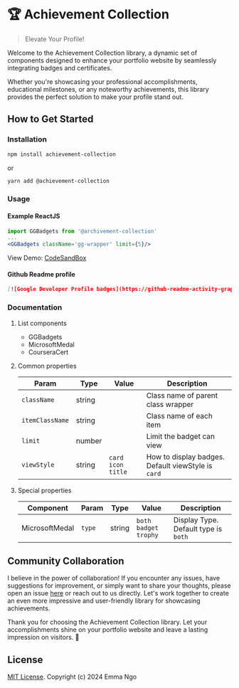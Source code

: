 # 🏆 Achievement Collection

> Elevate Your Profile!

Welcome to the Achievement Collection library, a dynamic set of components designed to enhance your portfolio website by seamlessly integrating badges and certificates.

Whether you're showcasing your professional accomplishments, educational milestones, or any noteworthy achievements, this library provides the perfect solution to make your profile stand out.

## How to Get Started

### Installation

```bash
npm install achievement-collection
```

or

```bash
yarn add @achievement-collection
```

### Usage

#### Example ReactJS

```jsx
import GGBadgets from '@archivement-collection'
...
<GGBadgets className='gg-wrapper' limit={5}/>
```

View Demo: [CodeSandBox](https://codesandbox.io/p/sandbox/achievement-collection-34wq7k?file=%2Fsrc%2FApp.js%3A11%2C1)

#### Github Readme profile

```md
[![Google Developer Profile badges](https://github-readme-activity-graph.vercel.app/graph?username=loanngo99&theme=merko)](https://github.com/ashutosh00710/github-readme-activity-graph)
```

### Documentation

1. List components

    * GGBadgets
    * MicrosoftMedal
    * CourseraCert

2. Common properties

    Param          |Type  |Value                  |Description
    ---------------|------|-----------------------|----------------------------------------------------
    `className`    |string|                       | Class name of parent class wrapper
    `itemClassName`|string|                       | Class name of each item
    `limit`        |number|                       | Limit the badget can view
    `viewStyle`    |string| `card` `icon` `title` | How to display badges. Default viewStyle is `card`

3. Special properties

    Component      |Param     |Type  |Value                   |Description
    ---------------|----------|------|------------------------|-------------------------------------
    MicrosoftMedal |`type`    |string|`both` `badget` `trophy`| Display Type. Default type is `both`

## Community Collaboration

I believe in the power of collaboration! If you encounter any issues, have suggestions for improvement, or simply want to share your thoughts, please open an issue [here](https://github.com/loanngo99/archivement-collection/issues) or reach out to us directly. Let's work together to create an even more impressive and user-friendly library for showcasing achievements.

Thank you for choosing the Achievement Collection library. Let your accomplishments shine on your portfolio website and leave a lasting impression on visitors. 🚀

## License

[MIT License](https://github.com/loanngo99/archivement-collection/blob/main/LICENSE). Copyright (c) 2024 Emma Ngo
